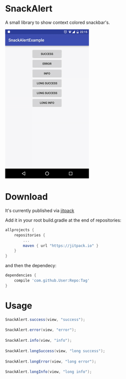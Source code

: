 SnackAlert
==========

A small library to show context colored snackbar's.

![Screencast](snackalert.gif)

Download
========

It's currently published via [jitpack](https://jitpack.io)

Add it in your root build.gradle at the end of repositories:
```gradle
allprojects {
	repositories {
		...
		maven { url "https://jitpack.io" }
	}
}
```

and then the dependecy:
```gradle
dependencies {
	compile 'com.github.User:Repo:Tag'
}
```

Usage
=====

```java
SnackAlert.success(view, "success");

SnackAlert.error(view, "error");

SnackAlert.info(view, "info");

SnackAlert.longSuccess(view, "long success");

SnackAlert.longError(view, "long error");

SnackAlert.longInfo(view, "long info");
```
